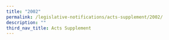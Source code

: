 ```yaml
---
title: "2002"
permalink: /legislative-notifications/acts-supplement/2002/
description: ""
third_nav_title: Acts Supplement
---
```

